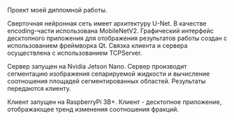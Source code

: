 Проект моей дипломной работы. 

Сверточная нейронная сеть имеет архитектуру U-Net. В качестве encoding-части использована MobileNetV2.
Графический интерфейс десктопного приложения для отображения результатов работы создан с использованием фреймворка Qt.
Связка клиента и сервера осуществлена с использованием TCPServer.

Сервер запущен на Nvidia Jetson Nano. Сервер производит сегментацию изображения сепарируемой жидкости и вычисление соотношения площадей сегментированных областей. Результаты передаются клиенту.

Клиент запущен на RaspberryPi 3B+. Клиент - десктопное приложение, отображающее тренд изменения соотношения фракций.
